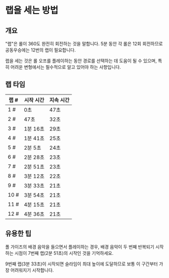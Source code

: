 # 랩을 세는 방법

## 개요

"랩"은 롤이 360도 완전히 회전하는 것을 말합니다. 5분 동안 각 롤은 12회 회전하므로 공동우승에는 12번의 랩이 필요합니다.

랩을 세는 것은 롤 오프를 플레이하는 동안 경로를 선택하는 데 도움이 될 수 있으며, 특히 어려운 변형에서는 필수적으로 알고 있어야 하는 사항입니다.

## 랩 타임

|  랩 # |  시작 시간  | 지속 시간 |
| ----- | ---------- | -------- |
| 1 #   | 0초        | 47초     |
| 2 #   | 47초       | 32초     |
| 3 #   | 1분 16초   | 29초     |
| 4 #   | 1분 41초   | 25초     |
| 5 #   | 2분 5초    | 24초     |
| 6 #   | 2분 28초   | 23초     |
| 7 #   | 2분 51초   | 23초     |
| 8 #   | 3분 12초   | 22초     |
| 9 #   | 3분 33초   | 21초     |
| 10 #  | 3분 54초   | 21초     |
| 11 #  | 4분 15초   | 21초     |
| 12 #  | 4분 36초   | 21초     |

## 유용한 팁

폴 가이즈의 배경 음악을 들으면서 플레이하는 경우, 배경 음악이 두 번째 반복되기 시작하는 시점이 7번째 랩(2분 51초)의 시작인 것을 기억하세요.

9번째 랩(3분 33초)이 시작되면 슬라임이 최대 높이에 도달하므로 보통 이 구간부터 가장 어려워지기 시작합니다.
